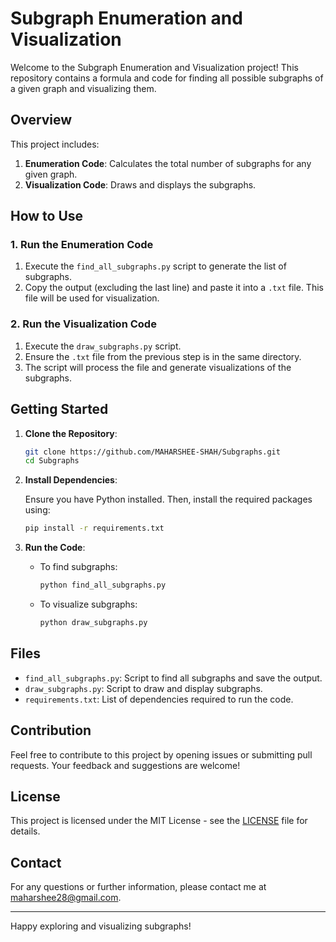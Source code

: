 # Subgraph Enumeration and Visualization

Welcome to the Subgraph Enumeration and Visualization project! This repository contains a formula and code for finding all possible subgraphs of a given graph and visualizing them.

## Overview

This project includes:
1. **Enumeration Code**: Calculates the total number of subgraphs for any given graph.
2. **Visualization Code**: Draws and displays the subgraphs.

## How to Use

### 1. Run the Enumeration Code

1. Execute the `find_all_subgraphs.py` script to generate the list of subgraphs.
2. Copy the output (excluding the last line) and paste it into a `.txt` file. This file will be used for visualization.

### 2. Run the Visualization Code

1. Execute the `draw_subgraphs.py` script.
2. Ensure the `.txt` file from the previous step is in the same directory.
3. The script will process the file and generate visualizations of the subgraphs.

## Getting Started

1. **Clone the Repository**:

    ```bash
    git clone https://github.com/MAHARSHEE-SHAH/Subgraphs.git
    cd Subgraphs
    ```

2. **Install Dependencies**:

    Ensure you have Python installed. Then, install the required packages using:

    ```bash
    pip install -r requirements.txt
    ```

3. **Run the Code**:

    - To find subgraphs:
    
        ```bash
        python find_all_subgraphs.py
        ```
      
    - To visualize subgraphs:

        ```bash
        python draw_subgraphs.py
        ```

## Files

- `find_all_subgraphs.py`: Script to find all subgraphs and save the output.
- `draw_subgraphs.py`: Script to draw and display subgraphs.
- `requirements.txt`: List of dependencies required to run the code.

## Contribution

Feel free to contribute to this project by opening issues or submitting pull requests. Your feedback and suggestions are welcome!

## License

This project is licensed under the MIT License - see the [LICENSE](LICENSE) file for details.

## Contact

For any questions or further information, please contact me at [maharshee28@gmail.com](mailto:maharshee28@gmail.com).

---

Happy exploring and visualizing subgraphs!

